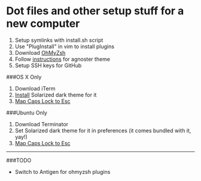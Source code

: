 Dot files and other setup stuff for a new computer
=

1. Setup symlinks with install.sh script
2. Use "PlugInstall" in vim to install plugins
3. Download [OhMyZsh](https://github.com/robbyrussell/oh-my-zsh)
4. Follow [instructions](https://gist.github.com/agnoster/3712874) for agnoster theme
5. Setup SSH keys for GitHub

###OS X Only

1. Download iTerm
2. [Install](https://github.com/altercation/solarized/tree/master/iterm2-colors-solarized) Solarized dark theme for it
3. [Map Caps Lock to Esc](http://stackoverflow.com/a/8437594/31671)


###Ubuntu Only

1. Download Terminator
2. Set Solarized dark theme for it in preferences (it comes bundled with it, yay!)
3. [Map Caps Lock to Esc](http://askubuntu.com/a/446725/84267)

-----------------------

###TODO

- Switch to Antigen for ohmyzsh plugins
